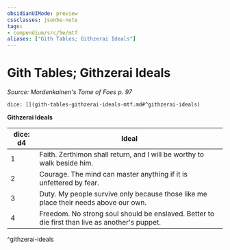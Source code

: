 ```yaml
---
obsidianUIMode: preview
cssclasses: json5e-note
tags:
- compendium/src/5e/mtf
aliases: ["Gith Tables; Githzerai Ideals"]
---
```

# Gith Tables; Githzerai Ideals
*Source: Mordenkainen's Tome of Foes p. 97* 

`dice: [](gith-tables-githzerai-ideals-mtf.md#^githzerai-ideals)`

**Githzerai Ideals**

| dice: d4 | Ideal |
|----------|-------|
| 1 | Faith. Zerthimon shall return, and I will be worthy to walk beside him. |
| 2 | Courage. The mind can master anything if it is unfettered by fear. |
| 3 | Duty. My people survive only because those like me place their needs above our own. |
| 4 | Freedom. No strong soul should be enslaved. Better to die first than live as another's puppet. |
^githzerai-ideals